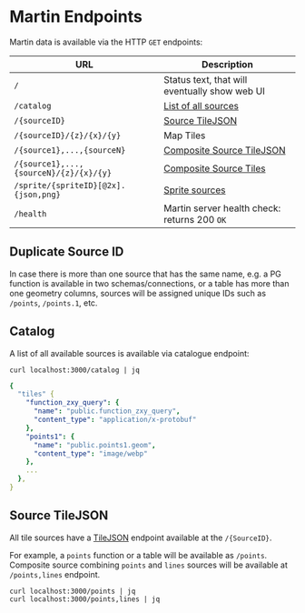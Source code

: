 # Martin Endpoints

Martin data is available via the HTTP `GET` endpoints:

| URL                                    | Description                                    |
|----------------------------------------|------------------------------------------------|
| `/`                                    | Status text, that will eventually show web UI  |
| `/catalog`                             | [List of all sources](#catalog)                |
| `/{sourceID}`                          | [Source TileJSON](#source-tilejson)            |
| `/{sourceID}/{z}/{x}/{y}`              | Map Tiles                                      |
| `/{source1},...,{sourceN}`             | [Composite Source TileJSON](#source-tilejson)  |
| `/{source1},...,{sourceN}/{z}/{x}/{y}` | [Composite Source Tiles](sources-composite.md) |
| `/sprite/{spriteID}[@2x].{json,png}`   | [Sprite sources](sources-sprites.md)           |
| `/health`                              | Martin server health check: returns 200 `OK`   |

## Duplicate Source ID
In case there is more than one source that has the same name, e.g. a PG function is available in two schemas/connections, or a table has more than one geometry columns, sources will be assigned unique IDs such as `/points`, `/points.1`, etc.

## Catalog

A list of all available sources is available via catalogue endpoint:

```shell
curl localhost:3000/catalog | jq
```

```yaml
{
  "tiles" {
    "function_zxy_query": {
      "name": "public.function_zxy_query",
      "content_type": "application/x-protobuf"
    },
    "points1": {
      "name": "public.points1.geom",
      "content_type": "image/webp"
    },
    ...
  },
}
```

## Source TileJSON

All tile sources have a [TileJSON](https://github.com/mapbox/tilejson-spec) endpoint available at the `/{SourceID}`.

For example, a `points` function or a table will be available as `/points`. Composite source combining `points` and `lines` sources will be available at `/points,lines` endpoint.

```shell
curl localhost:3000/points | jq
curl localhost:3000/points,lines | jq
```
